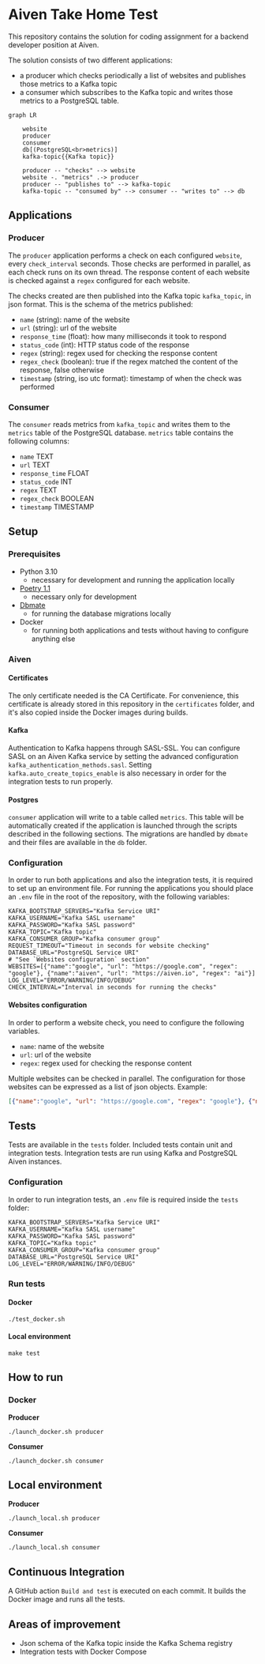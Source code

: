 # Aiven Take Home Test

This repository contains the solution for coding assignment for a backend developer
position at Aiven.

The solution consists of two different applications:
- a producer which checks periodically a list of websites and publishes those metrics to a Kafka topic
- a consumer which subscribes to the Kafka topic and writes those metrics to a PostgreSQL table.

```mermaid
graph LR

    website
    producer
    consumer
    db[(PostgreSQL<br>metrics)]
    kafka-topic{{Kafka topic}}

    producer -- "checks" --> website
    website -. "metrics" .-> producer
    producer -- "publishes to" --> kafka-topic
    kafka-topic -- "consumed by" --> consumer -- "writes to" --> db
```
## Applications

### Producer

The `producer` application performs a check on each configured `website`, every `check_interval` seconds.
Those checks are performed in parallel, as each check runs on its own thread.
The response content of each website is checked against a `regex` configured for each website.

The checks created are then published into the Kafka topic `kafka_topic`, in json format.
This is the schema of the metrics published:
- `name` (string): name of the website
- `url` (string): url of the website
- `response_time` (float): how many milliseconds it took to respond
- `status_code` (int): HTTP status code of the response
- `regex` (string): regex used for checking the response content
- `regex_check` (boolean): true if the regex matched the content of the response, false otherwise
- `timestamp` (string, iso utc format): timestamp of when the check was performed

### Consumer

The `consumer` reads metrics from `kafka_topic` and writes them to the `metrics` table of the PostgreSQL database.
`metrics` table contains the following columns:
- `name` TEXT
- `url` TEXT
- `response_time` FLOAT
- `status_code` INT
- `regex` TEXT
- `regex_check` BOOLEAN
- `timestamp` TIMESTAMP

## Setup

### Prerequisites
- Python 3.10
  - necessary for development and running the application locally
- [Poetry 1.1](https://python-poetry.org)
  - necessary only for development
- [Dbmate](https://github.com/amacneil/dbmate)
  - for running the database migrations locally
- Docker
  - for running both applications and tests without having to configure anything else

### Aiven

#### Certificates
The only certificate needed is the CA Certificate. For convenience, this certificate is already stored
in this repository in the `certificates` folder, and it's also copied inside the Docker images during builds.

#### Kafka
Authentication to Kafka happens through SASL-SSL.
You can configure SASL on an Aiven Kafka service by setting the advanced configuration `kafka_authentication_methods.sasl`.
Setting `kafka.auto_create_topics_enable` is also necessary in order for the integration tests to run properly.

#### Postgres
`consumer` application will write to a table called `metrics`. This table will be automatically
created if the application is launched through the scripts described in the following sections.
The migrations are handled by `dbmate` and their files are available in the `db` folder.

### Configuration
In order to run both applications and also the integration tests, it is required to set up
an environment file.
For running the applications you should place an `.env` file in the root of the repository,
with the following variables:
```
KAFKA_BOOTSTRAP_SERVERS="Kafka Service URI"
KAFKA_USERNAME="Kafka SASL username"
KAFKA_PASSWORD="Kafka SASL password"
KAFKA_TOPIC="Kafka topic"
KAFKA_CONSUMER_GROUP="Kafka consumer group"
REQUEST_TIMEOUT="Timeout in seconds for website checking"
DATABASE_URL="PostgreSQL Service URI"
# "See `Websites configuration` section"
WEBSITES=[{"name":"google", "url": "https://google.com", "regex": "google"}, {"name":"aiven", "url": "https://aiven.io", "regex": "ai"}]
LOG_LEVEL="ERROR/WARNING/INFO/DEBUG"
CHECK_INTERVAL="Interval in seconds for running the checks"
```

#### Websites configuration

In order to perform a website check, you need to configure the following variables.
- `name`: name of the website
- `url`: url of the website
- `regex`: regex used for checking the response content

Multiple websites can be checked in parallel. The configuration for those websites can be expressed as a list of json
objects. Example:

```json
[{"name":"google", "url": "https://google.com", "regex": "google"}, {"name":"aiven", "url": "https://aiven.io", "regex": "ai"}]
```

## Tests

Tests are available in the `tests` folder. Included tests contain unit and integration tests.
Integration tests are run using Kafka and PostgreSQL Aiven instances.

### Configuration

In order to run integration tests, an `.env` file is required inside the `tests` folder:
```
KAFKA_BOOTSTRAP_SERVERS="Kafka Service URI"
KAFKA_USERNAME="Kafka SASL username"
KAFKA_PASSWORD="Kafka SASL password"
KAFKA_TOPIC="Kafka topic"
KAFKA_CONSUMER_GROUP="Kafka consumer group"
DATABASE_URL="PostgreSQL Service URI"
LOG_LEVEL="ERROR/WARNING/INFO/DEBUG"
```

### Run tests

#### Docker
```shell
./test_docker.sh
```

#### Local environment
```shell
make test
```

## How to run
### Docker
**Producer**
```shell
./launch_docker.sh producer
```

**Consumer**
```shell
./launch_docker.sh consumer
```

## Local environment
**Producer**
```shell
./launch_local.sh producer
```

**Consumer**
```shell
./launch_local.sh consumer
```

## Continuous Integration
A GitHub action `Build and test` is executed on each commit. It builds the Docker image
and runs all the tests.

## Areas of improvement

- Json schema of the Kafka topic inside the Kafka Schema registry
- Integration tests with Docker Compose